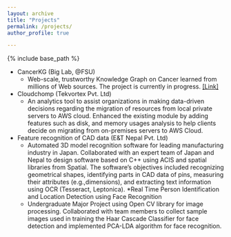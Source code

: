 ```yaml
---
layout: archive
title: "Projects"
permalink: /projects/
author_profile: true

---
```


{% include base_path %}

* CancerKG (Big Lab, @FSU)
  * Web-scale, trustworthy Knowledge Graph on Cancer learned from millions of Web sources. The project is currently in progress. [\[Link\]](http://www.cancerkg.org/) <br> 
* Cloudchomp (Tekvortex Pvt. Ltd)
  * An analytics tool to assist organizations in making data-driven decisions regarding the migration of resources from local private servers to AWS cloud. Enhanced the existing module by adding features such as disk, and memory usages analysis to help clients decide on migrating from on-premises servers to AWS Cloud.
* Feature recognition of CAD data (E&T Nepal Pvt. Ltd)
  * Automated 3D model recognition software for leading manufacturing industry in Japan. Collaborated with an expert team of Japan and Nepal to design software based on C++ using ACIS and spatial libraries from Spatial. The software’s objectives included recognizing geometrical shapes, identifying parts in CAD data of pins, measuring their attributes (e.g.,dimensions), and extracting text information using OCR (Tesseract, Leptonica).
*Real Time Person Identification and Location Detection using Face Recognition
  * Undergraduate Major Project using Open CV library for image processing. Collaborated with team members to collect sample images used in training the Haar Cascade Classifier for face detection and implemented PCA-LDA algorithm for face recognition.  

